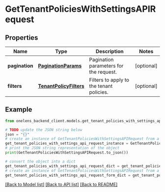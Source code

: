 # GetTenantPoliciesWithSettingsAPIRequest


## Properties

Name | Type | Description | Notes
------------ | ------------- | ------------- | -------------
**pagination** | [**PaginationParams**](PaginationParams.md) | Pagination parameters for the request. | [optional] 
**filters** | [**TenantPolicyFilters**](TenantPolicyFilters.md) | Filters to apply to the tenant policies. | [optional] 

## Example

```python
from onelens_backend_client.models.get_tenant_policies_with_settings_api_request import GetTenantPoliciesWithSettingsAPIRequest

# TODO update the JSON string below
json = "{}"
# create an instance of GetTenantPoliciesWithSettingsAPIRequest from a JSON string
get_tenant_policies_with_settings_api_request_instance = GetTenantPoliciesWithSettingsAPIRequest.from_json(json)
# print the JSON string representation of the object
print(GetTenantPoliciesWithSettingsAPIRequest.to_json())

# convert the object into a dict
get_tenant_policies_with_settings_api_request_dict = get_tenant_policies_with_settings_api_request_instance.to_dict()
# create an instance of GetTenantPoliciesWithSettingsAPIRequest from a dict
get_tenant_policies_with_settings_api_request_form_dict = get_tenant_policies_with_settings_api_request.from_dict(get_tenant_policies_with_settings_api_request_dict)
```
[[Back to Model list]](../README.md#documentation-for-models) [[Back to API list]](../README.md#documentation-for-api-endpoints) [[Back to README]](../README.md)


